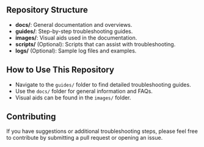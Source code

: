 ## Repository Structure

- **docs/**: General documentation and overviews.
- **guides/**: Step-by-step troubleshooting guides.
- **images/**: Visual aids used in the documentation.
- **scripts/** (Optional): Scripts that can assist with troubleshooting.
- **logs/** (Optional): Sample log files and examples.

## How to Use This Repository

- Navigate to the `guides/` folder to find detailed troubleshooting guides.
- Use the `docs/` folder for general information and FAQs.
- Visual aids can be found in the `images/` folder.

## Contributing

If you have suggestions or additional troubleshooting steps, please feel free to
contribute by submitting a pull request or opening an issue.
